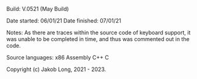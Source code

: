 Build: V.0521 (May Build)

Date started:  06/01/21
Date finished: 07/01/21

Notes:
	As there are traces within the source code of keyboard support,
	it was unable to be completed in time, and thus was commented
	out in the code.

Source languages:
	x86 Assembly
	C++
	C

Copyright (c) Jakob Long, 2021 - 2023.
